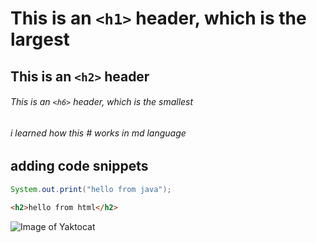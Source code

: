 # This is an `<h1>` header, which is the largest

## This is an `<h2>` header

###### This is an `<h6>` header, which is the smallest
###### i learned how this # works in md language

## adding code snippets

``` java
System.out.print("hello from java");
```
``` html
<h2>hello from html</h2>
```

![Image of Yaktocat](https://octodex.github.com/images/yaktocat.png)

